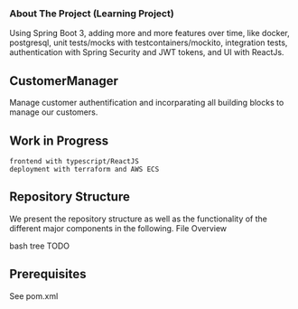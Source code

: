 
### About The Project (Learning Project)
Using Spring Boot 3, adding more and more features over time, like docker, postgresql, unit tests/mocks with testcontainers/mockito, integration tests, authentication with Spring Security and JWT tokens, and UI with ReactJs.

## CustomerManager

Manage customer authentification and incorparating all building blocks to manage our customers.

## Work in Progress

    frontend with typescript/ReactJS
    deployment with terraform and AWS ECS

## Repository Structure

We present the repository structure as well as the functionality of the different major components in the following.
File Overview

bash tree TODO

## Prerequisites

See pom.xml
